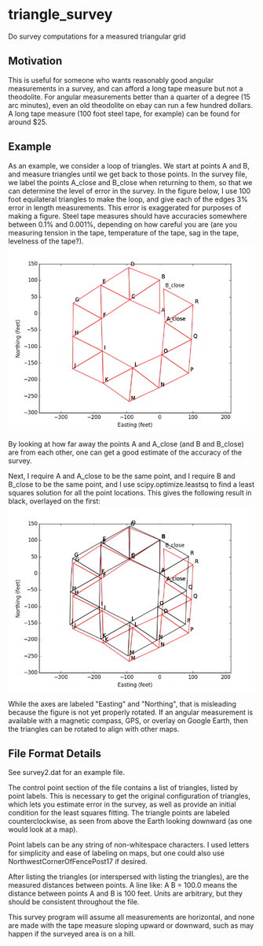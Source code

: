 # triangle_survey
Do survey computations for a measured triangular grid

## Motivation ## 
This is useful for someone who wants reasonably good angular measurements in a
survey, and can afford a long tape measure but not a theodolite.  For angular
measurements better than a quarter of a degree (15 arc minutes), even an old
theodolite on ebay can run a few hundred dollars.  A long tape measure (100 foot
steel tape, for example) can be found for around $25.

## Example ##
As an example, we consider a loop of triangles.  We start at points A and B, and
measure triangles until we get back to those points.  In the survey file, we
label the points A_close and B_close when returning to them, so that we can
determine the level of error in the survey.  In the figure below, I use 100 foot
equilateral triangles to make the loop, and give each of the edges 3% error in
length measurements.  This error is exaggerated for purposes of making a figure.
Steel tape measures should have accuracies somewhere between 0.1% and 0.001%,
depending on how careful you are (are you measuring tension in the tape,
temperature of the tape, sag in the tape, levelness of the tape?).
![Uncorrected survey](survey2_uncorrected.png)

By looking at how far away the points A and A_close (and B and B_close) are from each other, one can
get a good estimate of the accuracy of the survey.

Next, I require A and A_close to be the same point, and I require B and B_close
to be the same point, and I use scipy.optimize.leastsq to find a least squares
solution for all the point locations.  This gives the following result in black,
overlayed on the first:
![Corrected and uncorrected survey](survey2_both.png)

While the axes are labeled "Easting" and "Northing", that is misleading because
the figure is not yet properly rotated.  If an angular measurement is available
with a magnetic compass, GPS, or overlay on Google Earth, then the triangles can
be rotated to align with other maps.

## File Format Details ## 
See survey2.dat for an example file.

The control point section of the file contains a list of triangles, listed by
point labels.  This is necessary to get the original configuration of triangles,
which lets you estimate error in the survey, as well as provide an initial
condition for the least squares fitting.  The triangle points are labeled
counterclockwise, as seen from above the Earth looking downward (as one would
look at a map).

Point labels can be any string of non-whitespace characters.  I used letters for
simplicity and ease of labeling on maps, but one could also use
NorthwestCornerOfFencePost17 if desired.

After listing the triangles (or interspersed with listing the triangles), are
the measured distances between points.  A line like:
A B = 100.0
means the distance between points A and B is 100 feet.  Units are arbitrary, but
they should be consistent throughout the file.

This survey program will assume all measurements are horizontal, and none are
made with the tape measure sloping upward or downward, such as may happen if the
surveyed area is on a hill.
